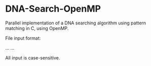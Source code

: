 # DNA-Search-OpenMP
Parallel implementation of a DNA searching algorithm using pattern matching in C, using OpenMP.

File input format:

<number of sequences>
<maximum sequence length>
<pattern1> <pattern2> <pattern3> ... <patternN>
<sequence1>
<sequence2>
<sequence3>
...
<sequenceN>
  
All input is case-sensitive.
